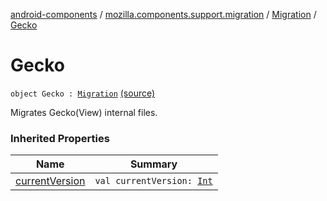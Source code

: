 [android-components](../../index.md) / [mozilla.components.support.migration](../index.md) / [Migration](index.md) / [Gecko](./-gecko.md)

# Gecko

`object Gecko : `[`Migration`](index.md) [(source)](https://github.com/mozilla-mobile/android-components/blob/master/components/support/migration/src/main/java/mozilla/components/support/migration/FennecMigrator.kt#L64)

Migrates Gecko(View) internal files.

### Inherited Properties

| Name | Summary |
|---|---|
| [currentVersion](current-version.md) | `val currentVersion: `[`Int`](https://kotlinlang.org/api/latest/jvm/stdlib/kotlin/-int/index.html) |
